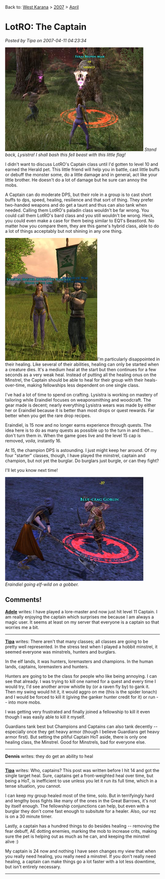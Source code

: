 Back to: [West Karana](/posts/westkarana.md) > [2007](/posts/2007/westkarana.md) > [April](./westkarana.md)
# LotRO: The Captain

*Posted by Tipa on 2007-04-11 04:23:34*

![lotr-0411-a.jpg](../../../uploads/2007/04/lotr-0411-a.jpg)
*Stand back, Lysistra! I shall bash this fell beast with this little flag!*

I didn't want to discuss LotRO's Captain class until I'd gotten to level 10 and earned the Herald pet. This little friend will help you in battle, cast little buffs or debuff the monster some, do a little damage and in general, act like your little brother. He doesn't do a lot of damage but he sure can annoy the mobs.

A Captain can do moderate DPS, but their role in a group is to cast short buffs to dps, speed, healing, resilience and that sort of thing. They prefer two-handed weapons and do get a taunt and thus can also tank when needed. Calling them LotRO's paladin class wouldn't be far wrong. You could call them LotRO's bard class and you still wouldn't be wrong. Heck, you could even make a case for them being similar to EQ1's Beastlord. No matter how you compare them, they are this game's hybrid class, able to do a lot of things acceptably but not shining in any one thing.

![lotr-0411-b.jpg](../../../uploads/2007/04/lotr-0411-b.jpg)I'm particularly disappointed in their healing. Like several of their abilities, healing can only be started when a creature dies. It's a medium heal at the start but then continues for a few seconds as a very weak heal. Instead of putting all the healing onus on the Minstrel, the Captain should be able to heal for their group with their heals-over-time, making fellowships less dependent on one single class.

I've had a lot of time to spend on crafting. Lysistra is working on mastery of tailoring while Eraindiel focuses on weaponsmithing and woodcraft. The gear made is decent; nearly everything Lysistra wears was made by either her or Eraindiel because it is better than most drops or quest rewards. Far better when you get the rare drop recipes.

Eraindiel, is 15 now and no longer earns experience through quests. The idea here is to do as many quests as possible up to the turn in and then... don't turn them in. When the game goes live and the level 15 cap is removed, *voila*, instantly 16.

At 15, the champion DPS is astounding. I just might keep her around. Of my four "starter" classes, though, I have played the minstrel, captain and champion, but not yet the burglar. Do burglars just burgle, or can they fight?

I'll let you know next time!

![lotr-0411-c.jpg](../../../uploads/2007/04/lotr-0411-c.jpg)
*Eraindiel going elf-wild on a gobber.*




## Comments!

**[Adele](http://www.adelecaelia.blogspot.com)** writes: I have played a lore-master and now just hit level 11 Captain. I am really enjoying the captain which surprises me because I am always a magic user. It seems at least on my server that everyone is a captain so that worries me a bit.

---

**[Tipa](https://chasingdings.com)** writes: There aren't that many classes; all classes are going to be pretty well represented. In the stress test when I played a hobbit minstrel, it seemed everyone was minstrels, hunters and burglars.

In the elf lands, it was hunters, loremasters and champions. In the human lands, captains, loremasters and hunters.

Hunters are going to be the class for people who like being annoying. I can see that already. I was trying to kill one named for a quest and every time I would try, I'd see another arrow whistle by (or a raven fly by) to gank it. Then my swing would hit it, it would aggro on me (this is the spider Ionach) and I would be forced to kill it (giving the ganker hunter credit for it) or run -- into more mobs.

I was getting very frustrated and finally joined a fellowship to kill it even though I was easily able to kill it myself. 

Guardians tank best but Champions and Captains can also tank decently -- especially once they get heavy armor (though I believe Guardians get heavy armor first). But setting the pitiful Captain HoT aside, there is only one healing class, the Minstrel. Good for Minstrels, bad for everyone else.

---

**Dennis** writes: they do get an ability to heal

---

**[Tipa](https://chasingdings.com)** writes: Who, captains? This post was written before I hit 14 and got the single target heal. Sure, captains get a front-weighted heal over time, but being a HoT, is inefficient to use unless you let it run its full time, which in a tense situation, you cannot.

I can keep my group healed most of the time, solo. But in terrifyingly hard and lengthy boss fights like many of the ones in the Great Barrows, it's not by itself enough. The fellowship conjunctions can help, but even with a burglar they don't come fast enough to subsitute for a healer. Also, our rez is on a 30 minute timer.

Lastly, a captain has a hundred things to do besides healing -- removing the fear debuff, AE dotting enemies, marking the mob to increase crits, making sure the pet is helping out as much as he can, and keeping the minstrel alive :)

My captain is 24 now and nothing I have seen changes my view that when you really need healing, you really need a minstrel. If you don't really need healing, a captain can make things go a lot faster with a lot less downtime, but isn't entirely necessary.

---

